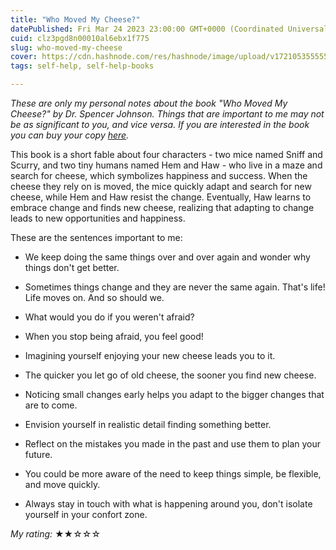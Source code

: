 ```yaml
---
title: "Who Moved My Cheese?"
datePublished: Fri Mar 24 2023 23:00:00 GMT+0000 (Coordinated Universal Time)
cuid: clz3pgd8n00010al6ebx1f775
slug: who-moved-my-cheese
cover: https://cdn.hashnode.com/res/hashnode/image/upload/v1721053555556/853b98a0-a018-4b19-b8f6-6756906d509e.jpeg
tags: self-help, self-help-books

---
```


*These are only my personal notes about the book "Who Moved My Cheese?" by Dr. Spencer Johnson. Things that are important to me may not be as significant to you, and vice versa. If you are interested in the book you can buy your copy* [*here*](https://www.amazon.com/Who-Moved-My-Cheese-Mazing-ebook/dp/B004CR6AM4)*.*

This book is a short fable about four characters - two mice named Sniff and Scurry, and two tiny humans named Hem and Haw - who live in a maze and search for cheese, which symbolizes happiness and success. When the cheese they rely on is moved, the mice quickly adapt and search for new cheese, while Hem and Haw resist the change. Eventually, Haw learns to embrace change and finds new cheese, realizing that adapting to change leads to new opportunities and happiness.

These are the sentences important to me:

* We keep doing the same things over and over again and wonder why things don't get better.
    
* Sometimes things change and they are never the same again. That's life! Life moves on. And so should we.
    
* What would you do if you weren't afraid?
    
* When you stop being afraid, you feel good!
    
* Imagining yourself enjoying your new cheese leads you to it.
    
* The quicker you let go of old cheese, the sooner you find new cheese.
    
* Noticing small changes early helps you adapt to the bigger changes that are to come.
    
* Envision yourself in realistic detail finding something better.
    
* Reflect on the mistakes you made in the past and use them to plan your future.
    
* You could be more aware of the need to keep things simple, be flexible, and move quickly.
    
* Always stay in touch with what is happening around you, don't isolate yourself in your confort zone.
    

*My rating:* ★★☆☆☆